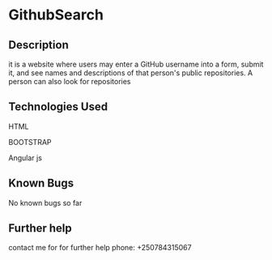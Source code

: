# GithubSearch


## Description
it is  a website where users may enter a GitHub username into a form, submit it, and see names and descriptions of that person's public repositories. A person can also look for repositories


## Technologies Used
HTML

BOOTSTRAP

Angular js


## Known Bugs

No known bugs so far



## Further help

contact me for for further help
 phone: +250784315067
